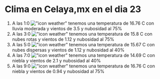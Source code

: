 # Clima en Celaya,mx en el dia 23

1. A las 1:0 !["icon weather"](http://openweathermap.org/img/w/10n.png) tenemos una temperatura de 16.76 C con lluvia moderada y  vientos de 3.5 y nubosidad al 75%
1. A las 3:0 !["icon weather"](http://openweathermap.org/img/w/04n.png) tenemos una temperatura de 15.8 C con nubes rotas y  vientos de 1.12 y nubosidad al 75%
1. A las 5:0 !["icon weather"](http://openweathermap.org/img/w/03n.png) tenemos una temperatura de 15.67 C con nubes dispersas y  vientos de 1.12 y nubosidad al 40%
1. A las 7:0 !["icon weather"](http://openweathermap.org/img/w/50n.png) tenemos una temperatura de 14.69 C con niebla y  vientos de 2.1 y nubosidad al 40%
1. A las 9:0 !["icon weather"](http://openweathermap.org/img/w/50d.png) tenemos una temperatura de 16.76 C con niebla y  vientos de 0.94 y nubosidad al 75%
